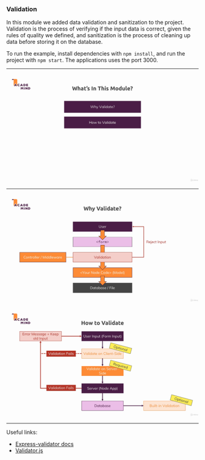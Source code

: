 ### Validation

In this module we added data validation and sanitization to the project. Validation is the process of verifying if the input data is correct, given the rules of quality we defined, and sanitization is the process of cleaning up data before storing it on the database.

To run the example, install dependencies with `npm install`, and run the project with `npm start`. The applications uses the port 3000.

---

![Module Content](./images/content.png)

---

![Validation](./images/validation1.png)

![Validation](./images/validation2.png)

---

Useful links:

* [Express-validator docs](https://express-validator.github.io/docs/)
* [Validator.js](https://github.com/chriso/validator.js)
